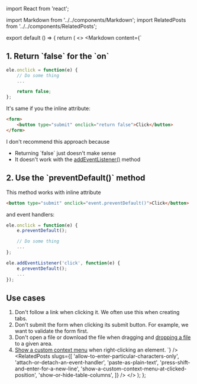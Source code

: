 import React from 'react';

import Markdown from '../../components/Markdown';
import RelatedPosts from '../../components/RelatedPosts';

export default () => {
    return (
<>
<Markdown
    content={`
## 1. Return \`false\` for the \`on<event>\`

~~~ javascript
ele.onclick = function(e) {
    // Do some thing
    ...

    return false;
};
~~~

It's same if you the inline attribute:

~~~ html
<form>
    <button type="submit" onclick="return false">Click</button>
</form>
~~~

I don't recommend this approach because
* Returning \`false\` just doesn't make sense
* It doesn't work with the [addEventListener()](/attach-or-detach-an-event-handler) method

## 2. Use the \`preventDefault()\` method

This method works with inline attribute

~~~ html
<button type="submit" onclick="event.preventDefault()">Click</button>
~~~

and event handlers:

~~~ javascript
ele.onclick = function(e) {
    e.preventDefault();

    // Do some thing
    ...
};

ele.addEventListener('click', function(e) {
    e.preventDefault();
    ...
});
~~~

## Use cases

1. Don't follow a link when clicking it. We often use this when creating tabs.
2. Don't submit the form when clicking its submit button. For example, we want to validate the form first.
3. Don't open a file or download the file when dragging and [dropping a file](/highlight-an-element-when-dragging-a-file-over-it) to a given area.
4. [Show a custom context menu](/show-a-custom-context-menu-at-clicked-position) when right-clicking an element.
`}
/>
<RelatedPosts
    slugs={[
        'allow-to-enter-particular-characters-only',
        'attach-or-detach-an-event-handler',
        'paste-as-plain-text',
        'press-shift-and-enter-for-a-new-line',
        'show-a-custom-context-menu-at-clicked-position',
        'show-or-hide-table-columns',
    ]}
/>
</>
    );
};
